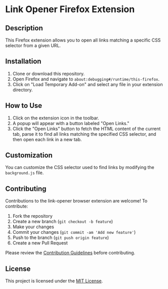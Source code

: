 # Link Opener Firefox Extension

## Description
This Firefox extension allows you to open all links matching a specific CSS selector from a given URL.

## Installation
1. Clone or download this repository.
2. Open Firefox and navigate to `about:debugging#/runtime/this-firefox`.
3. Click on "Load Temporary Add-on" and select any file in your extension directory.

## How to Use
1. Click on the extension icon in the toolbar.
2. A popup will appear with a button labeled "Open Links."
3. Click the "Open Links" button to fetch the HTML content of the current tab, parse it to find all links matching the specified CSS selector, and then open each link in a new tab.

## Customization
You can customize the CSS selector used to find links by modifying the `background.js` file.

## Contributing

Contributions to the link-opener browser extension are welcome! To contribute:

1. Fork the repository
2. Create a new branch (`git checkout -b feature`)
3. Make your changes
4. Commit your changes (`git commit -am 'Add new feature'`)
5. Push to the branch (`git push origin feature`)
6. Create a new Pull Request

Please review the [Contribution Guidelines](CONTRIBUTING.md) before contributing.

## License
This project is licensed under the [MIT License](LICENSE).
